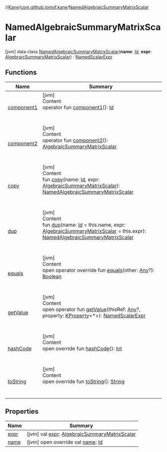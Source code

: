 //[Kane](../../index.md)/[com.github.jomof.kane](../index.md)/[NamedAlgebraicSummaryMatrixScalar](index.md)



# NamedAlgebraicSummaryMatrixScalar  
 [jvm] data class [NamedAlgebraicSummaryMatrixScalar](index.md)(**name**: [Id](../../com.github.jomof.kane.impl/index.md#%5Bcom.github.jomof.kane.impl%2FId%2F%2F%2FPointingToDeclaration%2F%5D%2FClasslikes%2F-2004631606), **expr**: [AlgebraicSummaryMatrixScalar](../-algebraic-summary-matrix-scalar/index.md)) : [NamedScalarExpr](../-named-scalar-expr/index.md)   


## Functions  
  
|  Name|  Summary| 
|---|---|
| <a name="com.github.jomof.kane/NamedAlgebraicSummaryMatrixScalar/component1/#/PointingToDeclaration/"></a>[component1](component1.md)| <a name="com.github.jomof.kane/NamedAlgebraicSummaryMatrixScalar/component1/#/PointingToDeclaration/"></a>[jvm]  <br>Content  <br>operator fun [component1](component1.md)(): [Id](../../com.github.jomof.kane.impl/index.md#%5Bcom.github.jomof.kane.impl%2FId%2F%2F%2FPointingToDeclaration%2F%5D%2FClasslikes%2F-2004631606)  <br><br><br>
| <a name="com.github.jomof.kane/NamedAlgebraicSummaryMatrixScalar/component2/#/PointingToDeclaration/"></a>[component2](component2.md)| <a name="com.github.jomof.kane/NamedAlgebraicSummaryMatrixScalar/component2/#/PointingToDeclaration/"></a>[jvm]  <br>Content  <br>operator fun [component2](component2.md)(): [AlgebraicSummaryMatrixScalar](../-algebraic-summary-matrix-scalar/index.md)  <br><br><br>
| <a name="com.github.jomof.kane/NamedAlgebraicSummaryMatrixScalar/copy/#kotlin.Any#com.github.jomof.kane.AlgebraicSummaryMatrixScalar/PointingToDeclaration/"></a>[copy](copy.md)| <a name="com.github.jomof.kane/NamedAlgebraicSummaryMatrixScalar/copy/#kotlin.Any#com.github.jomof.kane.AlgebraicSummaryMatrixScalar/PointingToDeclaration/"></a>[jvm]  <br>Content  <br>fun [copy](copy.md)(name: [Id](../../com.github.jomof.kane.impl/index.md#%5Bcom.github.jomof.kane.impl%2FId%2F%2F%2FPointingToDeclaration%2F%5D%2FClasslikes%2F-2004631606), expr: [AlgebraicSummaryMatrixScalar](../-algebraic-summary-matrix-scalar/index.md)): [NamedAlgebraicSummaryMatrixScalar](index.md)  <br><br><br>
| <a name="com.github.jomof.kane/NamedAlgebraicSummaryMatrixScalar/dup/#kotlin.Any#com.github.jomof.kane.AlgebraicSummaryMatrixScalar/PointingToDeclaration/"></a>[dup](dup.md)| <a name="com.github.jomof.kane/NamedAlgebraicSummaryMatrixScalar/dup/#kotlin.Any#com.github.jomof.kane.AlgebraicSummaryMatrixScalar/PointingToDeclaration/"></a>[jvm]  <br>Content  <br>fun [dup](dup.md)(name: [Id](../../com.github.jomof.kane.impl/index.md#%5Bcom.github.jomof.kane.impl%2FId%2F%2F%2FPointingToDeclaration%2F%5D%2FClasslikes%2F-2004631606) = this.name, expr: [AlgebraicSummaryMatrixScalar](../-algebraic-summary-matrix-scalar/index.md) = this.expr): [NamedAlgebraicSummaryMatrixScalar](index.md)  <br><br><br>
| <a name="kotlin/Any/equals/#kotlin.Any?/PointingToDeclaration/"></a>[equals](../../com.github.jomof.kane.impl.types/-double-algebraic-type/index.md#%5Bkotlin%2FAny%2Fequals%2F%23kotlin.Any%3F%2FPointingToDeclaration%2F%5D%2FFunctions%2F-2004631606)| <a name="kotlin/Any/equals/#kotlin.Any?/PointingToDeclaration/"></a>[jvm]  <br>Content  <br>open operator override fun [equals](../../com.github.jomof.kane.impl.types/-double-algebraic-type/index.md#%5Bkotlin%2FAny%2Fequals%2F%23kotlin.Any%3F%2FPointingToDeclaration%2F%5D%2FFunctions%2F-2004631606)(other: [Any](https://kotlinlang.org/api/latest/jvm/stdlib/kotlin/-any/index.html)?): [Boolean](https://kotlinlang.org/api/latest/jvm/stdlib/kotlin/-boolean/index.html)  <br><br><br>
| <a name="com.github.jomof.kane/ScalarExpr/getValue/#kotlin.Any?#kotlin.reflect.KProperty[*]/PointingToDeclaration/"></a>[getValue](../-scalar-expr/get-value.md)| <a name="com.github.jomof.kane/ScalarExpr/getValue/#kotlin.Any?#kotlin.reflect.KProperty[*]/PointingToDeclaration/"></a>[jvm]  <br>Content  <br>open operator fun [getValue](../-scalar-expr/get-value.md)(thisRef: [Any](https://kotlinlang.org/api/latest/jvm/stdlib/kotlin/-any/index.html)?, property: [KProperty](https://kotlinlang.org/api/latest/jvm/stdlib/kotlin.reflect/-k-property/index.html)<*>): [NamedScalarExpr](../-named-scalar-expr/index.md)  <br><br><br>
| <a name="kotlin/Any/hashCode/#/PointingToDeclaration/"></a>[hashCode](../../com.github.jomof.kane.impl.types/-double-algebraic-type/index.md#%5Bkotlin%2FAny%2FhashCode%2F%23%2FPointingToDeclaration%2F%5D%2FFunctions%2F-2004631606)| <a name="kotlin/Any/hashCode/#/PointingToDeclaration/"></a>[jvm]  <br>Content  <br>open override fun [hashCode](../../com.github.jomof.kane.impl.types/-double-algebraic-type/index.md#%5Bkotlin%2FAny%2FhashCode%2F%23%2FPointingToDeclaration%2F%5D%2FFunctions%2F-2004631606)(): [Int](https://kotlinlang.org/api/latest/jvm/stdlib/kotlin/-int/index.html)  <br><br><br>
| <a name="com.github.jomof.kane/NamedAlgebraicSummaryMatrixScalar/toString/#/PointingToDeclaration/"></a>[toString](to-string.md)| <a name="com.github.jomof.kane/NamedAlgebraicSummaryMatrixScalar/toString/#/PointingToDeclaration/"></a>[jvm]  <br>Content  <br>open override fun [toString](to-string.md)(): [String](https://kotlinlang.org/api/latest/jvm/stdlib/kotlin/-string/index.html)  <br><br><br>


## Properties  
  
|  Name|  Summary| 
|---|---|
| <a name="com.github.jomof.kane/NamedAlgebraicSummaryMatrixScalar/expr/#/PointingToDeclaration/"></a>[expr](expr.md)| <a name="com.github.jomof.kane/NamedAlgebraicSummaryMatrixScalar/expr/#/PointingToDeclaration/"></a> [jvm] val [expr](expr.md): [AlgebraicSummaryMatrixScalar](../-algebraic-summary-matrix-scalar/index.md)   <br>
| <a name="com.github.jomof.kane/NamedAlgebraicSummaryMatrixScalar/name/#/PointingToDeclaration/"></a>[name](name.md)| <a name="com.github.jomof.kane/NamedAlgebraicSummaryMatrixScalar/name/#/PointingToDeclaration/"></a> [jvm] open override val [name](name.md): [Id](../../com.github.jomof.kane.impl/index.md#%5Bcom.github.jomof.kane.impl%2FId%2F%2F%2FPointingToDeclaration%2F%5D%2FClasslikes%2F-2004631606)   <br>

